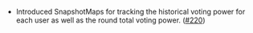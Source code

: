 - Introduced SnapshotMaps for tracking the historical voting power for each user as well as the round total voting power.
  ([\#220](https://github.com/informalsystems/hydro/pull/220))
